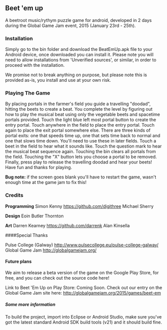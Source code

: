 ## Beet 'em up
A beetroot music/rythym puzzle game for android, developed in 2 days during the Global Game Jam event, 2015 (January 23rd - 25th).


### Installation

Simply go to the bin folder and download the BeatEmUp.apk file to your Android device, once downloaded you can install it.
Please note you will need to allow installations from 'Unverified sources', or similar, in order to proceed with the installation.

We promise not to break anything on purpose, but please note this is provided as-is, you install and use at your own risk.


### Playing The Game

By placing portals in the farmer's field you guide a travelling "doodad", hitting the beets to create a beat. You complete the level by figuring out how to play the musical beat using only the vegetable beets and spacetime portals provided. Touch the light blue left most portal button to create the entry portal. Touch anywhere in the field to place the entry portal. Touch again to place the exit portal somewhere else. There are three kinds of portal exits: one that speeds time up, one that sets time back to normal and one that slows time down. You'll need to use these in later fields. Touch a beet in the field to hear what it sounds like. Touch the question mark to hear the musical beat sequence again. Touching the bin clears all portals from the field. Touching the "X" button lets you choose a portal to be removed. Finally, press play to release the travelling doodad and hear your beets! Have fun and thanks for playing.

**Bug note:** if the screen goes blank you'll have to restart the game, wasn't enough time at the game jam to fix this!


### Credits

**Programming**
Simon Kenny https://github.com/digithree
Michael Sherry

**Design**
Eoin Butler Thornton

**Art**
Darren Kearney https://github.com/darrenk
Alan Kinsella


####Special Thanks

Pulse College (Galway) http://www.pulsecollege.eu/pulse-college-galway/
Global Game Jam http://globalgamejam.org/


#### Future plans

We aim to release a beta version of the game on the Google Play Store, for free, and you can check out the source code here!

Link to Beet 'Em Up on Play Store: Coming Soon.
Check out our entry on the Global Game Jam site here: http://globalgamejam.org/2015/games/beet-em


##### Some more information

To build the project, import into Eclipse or Android Studio, make sure you've got the latest standard Android SDK build tools (v21) and it should build fine.
